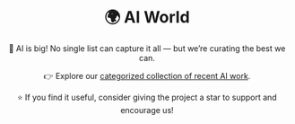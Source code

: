 <div align="center">

# 🌍 AI World

🤖  AI is big! No single list can capture it all — but we’re curating the best we can.  

👉 Explore our [categorized collection of recent AI work](https://github.com/Math-AI-Institute/AI-World/wiki).  

⭐️ If you find it useful, consider giving the project a star to support and encourage us!  

</div>

